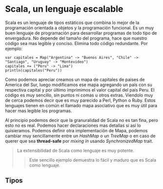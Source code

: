 Scala, un lenguaje escalable
============================

Scala es un lenguaje de tipos estáticos que combina lo mejor de la programación orientada a objetos y la programación funcional.
Es un muy buen lenguaje de programación para desarrollar programas de todo tipo de envergadura.
No depende del tamaño del programa, hace que nuestro código sea mas legible y conciso.
Elimina todo código redundante.
Por ejemplo:

	var capitales = Map("Argentina" -> "Buenos Aires", "Chile" -> "Santiago", "Uruguay" -> "Montevideo")
	capitales += ("Peru" -> "Lima")
	println(capitales("Peru"))

Como podemos apreciar creamos un mapa de capitales de paises de America del Sur, luego modificamos ese mapa agregando un país con su respectiva capital y por último imprimimos el valor capital del país Peru.
El código es muy sencillo, sin puntos ni comas u otros extras. Viendolo muy de cerca podemos decir que es muy parecido a Perl, Python o Ruby. Estos lenguajes tienen en común el llamado mapa asociativo que es muy útil para hacer mas legible los programas.

Al principio podemos decir que la granuralidad de Scala no es tan fina, pero esto no es real. Podemos hacer declaraciones mas detallas si así lo quisieramos. Podemos definir otra implementación de Mapa, podemos cambiar muy sencillamente entre un *HashMap* o un *TreeMap* o en caso de querer que sea **thread-safe** por *mixing in* usando *SynchronizedMap* trait.

>La extensibilidad de Scala como lenguaje es muy potente. 
>>Este sencillo ejemplo demuestra lo fácil y maduro que es Scala como lenguaje.

Tipos
-----

